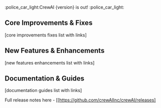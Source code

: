 :police_car_light:CrewAI {version} is out! :police_car_light:

## Core Improvements & Fixes
[core improvements fixes list with links]

## New Features & Enhancements
[new features enhancements list with links]

## Documentation & Guides
[documentation guides list with links]

Full release notes here - [[https://github.com/crewAIInc/crewAI/releases]
